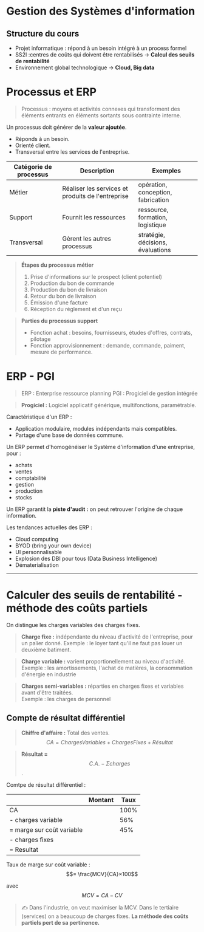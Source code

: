 # Gestion des Systèmes d'information

## Structure du cours
- Projet informatique : répond à un besoin intégré à un process formel
- SS2I :centres de coûts qui doivent être rentabilisés → **Calcul des seuils de rentabilité**
- Environnement global technologique → **Cloud, Big data**

# Processus et ERP

> Processus : moyens et activités connexes qui transforment des éléments entrants en éléments sortants sous contrainte interne.

Un processus doit générer de la **valeur ajoutée**.

- Réponds à un besoin.
- Orienté client.
- Transversal entre les services de l'entreprise.

| Catégorie de processus | Description                                       | Exemples                           |
| ---------------------- | ------------------------------------------------- | ---------------------------------- |
| Métier                 | Réaliser les services et produits de l'entreprise | opération, conception, fabrication |
| Support                | Fournit les ressources                            | ressource, formation, logistique   |
| Transversal            | Gèrent les autres processus                       | stratégie, décisions, évaluations  |

> **Étapes du processus métier**  
> 1. Prise d'informations sur le prospect (client potentiel)
> 1. Production du bon de commande
> 1. Production du bon de livraison
> 1. Retour du bon de livraison
> 1. Émission d'une facture
> 1. Réception du réglement et d'un reçu

> **Parties du processus support**
> - Fonction achat : besoins, fournisseurs, études d'offres, contrats, pilotage
> - Fonction approvisionnement : demande, commande, paiment, mesure de performance.

# ERP - PGI

> ERP : Enterprise ressource planning
> PGI : Progiciel de gestion intégrée

> **Progiciel :** Logiciel applicatif générique, multifonctions, paramétrable.

Caractéristique d'un ERP :
- Application modulaire, modules indépendants mais compatibles.
- Partage d'une base de données commune.

Un ERP permet d'homogénéiser le Système d'information d'une entreprise, pour :
- achats
- ventes
- comptabilité
- gestion
- production
- stocks

Un ERP garantit la **piste d'audit :** on peut retrouver l'origine de chaque information.

Les tendances actuelles des ERP :
- Cloud computing
- BYOD (bring your own device)
- UI personnalisable
- Explosion des DBI pour tous (Data Business Intelligence)
- Dématerialisation

___
# Calculer des seuils de rentabilité - méthode des coûts partiels
On distingue les charges variables des charges fixes.


> **Charge fixe :** indépendante du niveau d'activité de l'entreprise, pour un palier donné.
> Exemple : le loyer tant qu'il ne faut pas louer un deuxième batiment.

> **Charge variable :** varient proportionellement au niveau d'activité.   
> Exemple : les amortissements, l'achat de matières, la consommation d'énergie en industrie

> **Charges semi-variables :** réparties en charges fixes et variables avant d'être traitées.   
> Exemple : les charges de personnel

## Compte de résultat différentiel

> **Chiffre d'affaire :** Total des ventes. $$CA=Charges Variables + Charges Fixes + Résultat$$

> **Résultat =** $$C.A.-Σ charges$$.

Comtpe de résultat différentiel :

|                           | Montant | Taux |
| ------------------------- | ------- | ---- |
| CA                        |         | 100% |
| - charges variable        |         | 56%  |
| = marge sur coût variable |         | 45%  |
| - charges fixes           |         |      |
| = Resultat                |         |      |

Taux de marge sur coût variable : $$= \frac{MCV}{CA}×100$$ 

avec $$MCV = CA - CV$$

> ✍️ Dans l'industrie, on veut maximiser la MCV. Dans le tertiaire (services) on a beaucoup de charges fixes. **La méthode des coûts partiels pert de sa pertinence.**
